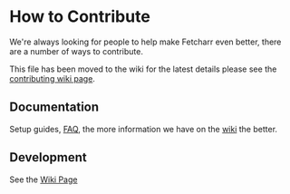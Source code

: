 # How to Contribute

We're always looking for people to help make Fetcharr even better, there are a number of ways to contribute.

This file has been moved to the wiki for the latest details please see the [contributing wiki page](https://wiki.servarr.com/fetcharr/contributing).

## Documentation

Setup guides, [FAQ](https://wiki.servarr.com/fetcharr/faq), the more information we have on the [wiki](https://wiki.servarr.com/fetcharr) the better.

## Development

See the [Wiki Page](https://wiki.servarr.com/fetcharr/contributing)
